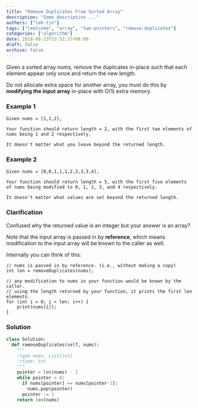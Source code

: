 ```yaml
---
title: "Remove Duplicates From Sorted Array"
description: "Some description ..."
authors: ["lek-tin"]
tags: ["leetcode", "array", "two-pointers", "remove-duplicates"]
categories: ["algorithm"]
date: 2018-08-23T23:52:17+08:00
draft: false
archive: false
---
```


Given a sorted array nums, remove the duplicates in-place such that each element appear only once and return the new length.

Do not allocate extra space for another array, you must do this by **modifying the input array** in-place with O(1) extra memory.

### Example 1
```
Given nums = [1,1,2],

Your function should return length = 2, with the first two elements of nums being 1 and 2 respectively.

It doesn't matter what you leave beyond the returned length.
```
### Example 2
```
Given nums = [0,0,1,1,1,2,2,3,3,4],

Your function should return length = 5, with the first five elements of nums being modified to 0, 1, 2, 3, and 4 respectively.

It doesn't matter what values are set beyond the returned length.
```
### Clarification

Confused why the returned value is an integer but your answer is an array?

Note that the input array is passed in by **reference**, which means modification to the input array will be known to the caller as well.

Internally you can think of this:
```
// nums is passed in by reference. (i.e., without making a copy)
int len = removeDuplicates(nums);

// any modification to nums in your function would be known by the caller.
// using the length returned by your function, it prints the first len elements.
for (int i = 0; i < len; i++) {
    print(nums[i]);
}
```
### Solution
```python
class Solution:
  def removeDuplicates(self, nums):
    """
    :type nums: List[int]
    :rtype: int
    """
    pointer = len(nums) - 1
    while pointer > 0:
      if nums[pointer] == nums[pointer-1]:
        nums.pop(pointer)
      pointer -= 1
    return len(nums)
```